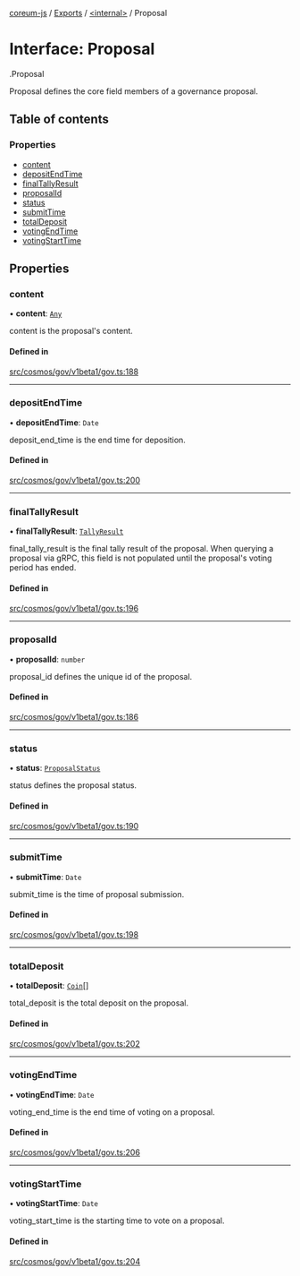 [coreum-js](../README.md) / [Exports](../modules.md) / [<internal\>](../modules/internal_.md) / Proposal

# Interface: Proposal

[<internal>](../modules/internal_.md).Proposal

Proposal defines the core field members of a governance proposal.

## Table of contents

### Properties

- [content](internal_.Proposal.md#content)
- [depositEndTime](internal_.Proposal.md#depositendtime)
- [finalTallyResult](internal_.Proposal.md#finaltallyresult)
- [proposalId](internal_.Proposal.md#proposalid)
- [status](internal_.Proposal.md#status)
- [submitTime](internal_.Proposal.md#submittime)
- [totalDeposit](internal_.Proposal.md#totaldeposit)
- [votingEndTime](internal_.Proposal.md#votingendtime)
- [votingStartTime](internal_.Proposal.md#votingstarttime)

## Properties

### content

• **content**: [`Any`](../modules/internal_.md#any)

content is the proposal's content.

#### Defined in

[src/cosmos/gov/v1beta1/gov.ts:188](https://github.com/PyramydLabs/coreum-js/blob/37d165f/src/cosmos/gov/v1beta1/gov.ts#L188)

___

### depositEndTime

• **depositEndTime**: `Date`

deposit_end_time is the end time for deposition.

#### Defined in

[src/cosmos/gov/v1beta1/gov.ts:200](https://github.com/PyramydLabs/coreum-js/blob/37d165f/src/cosmos/gov/v1beta1/gov.ts#L200)

___

### finalTallyResult

• **finalTallyResult**: [`TallyResult`](../modules/internal_.md#tallyresult)

final_tally_result is the final tally result of the proposal. When
querying a proposal via gRPC, this field is not populated until the
proposal's voting period has ended.

#### Defined in

[src/cosmos/gov/v1beta1/gov.ts:196](https://github.com/PyramydLabs/coreum-js/blob/37d165f/src/cosmos/gov/v1beta1/gov.ts#L196)

___

### proposalId

• **proposalId**: `number`

proposal_id defines the unique id of the proposal.

#### Defined in

[src/cosmos/gov/v1beta1/gov.ts:186](https://github.com/PyramydLabs/coreum-js/blob/37d165f/src/cosmos/gov/v1beta1/gov.ts#L186)

___

### status

• **status**: [`ProposalStatus`](../enums/internal_.ProposalStatus.md)

status defines the proposal status.

#### Defined in

[src/cosmos/gov/v1beta1/gov.ts:190](https://github.com/PyramydLabs/coreum-js/blob/37d165f/src/cosmos/gov/v1beta1/gov.ts#L190)

___

### submitTime

• **submitTime**: `Date`

submit_time is the time of proposal submission.

#### Defined in

[src/cosmos/gov/v1beta1/gov.ts:198](https://github.com/PyramydLabs/coreum-js/blob/37d165f/src/cosmos/gov/v1beta1/gov.ts#L198)

___

### totalDeposit

• **totalDeposit**: [`Coin`](../modules/internal_.md#coin)[]

total_deposit is the total deposit on the proposal.

#### Defined in

[src/cosmos/gov/v1beta1/gov.ts:202](https://github.com/PyramydLabs/coreum-js/blob/37d165f/src/cosmos/gov/v1beta1/gov.ts#L202)

___

### votingEndTime

• **votingEndTime**: `Date`

voting_end_time is the end time of voting on a proposal.

#### Defined in

[src/cosmos/gov/v1beta1/gov.ts:206](https://github.com/PyramydLabs/coreum-js/blob/37d165f/src/cosmos/gov/v1beta1/gov.ts#L206)

___

### votingStartTime

• **votingStartTime**: `Date`

voting_start_time is the starting time to vote on a proposal.

#### Defined in

[src/cosmos/gov/v1beta1/gov.ts:204](https://github.com/PyramydLabs/coreum-js/blob/37d165f/src/cosmos/gov/v1beta1/gov.ts#L204)
